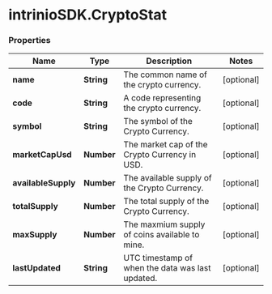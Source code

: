 # intrinioSDK.CryptoStat

### Properties
Name | Type | Description | Notes
------------ | ------------- | ------------- | -------------
**name** | **String** | The common name of the crypto currency. | [optional] 
**code** | **String** | A code representing the crypto currency. | [optional] 
**symbol** | **String** | The symbol of the Crypto Currency. | [optional] 
**marketCapUsd** | **Number** | The market cap of the Crypto Currency in USD. | [optional] 
**availableSupply** | **Number** | The available supply of the Crypto Currency. | [optional] 
**totalSupply** | **Number** | The total supply of the Crypto Currency. | [optional] 
**maxSupply** | **Number** | The maxmium supply of coins available to mine. | [optional] 
**lastUpdated** | **String** | UTC timestamp of when the data was last updated. | [optional] 


